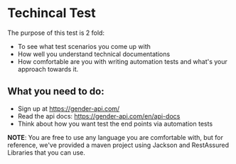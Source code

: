 # Techincal Test
The purpose of this test is 2 fold:
* To see what test scenarios you come up with
* How well you understand technical documentations
* How comfortable are you with writing automation tests and what's your approach towards it. 

## What you need to do:
* Sign up at https://gender-api.com/
* Read the api docs: https://gender-api.com/en/api-docs
* Think about how you want test the end points via automation tests

**NOTE**: You are free to use any language you are comfortable with, but for reference, we've provided a maven project using Jackson and RestAssured Libraries that you can use. 
